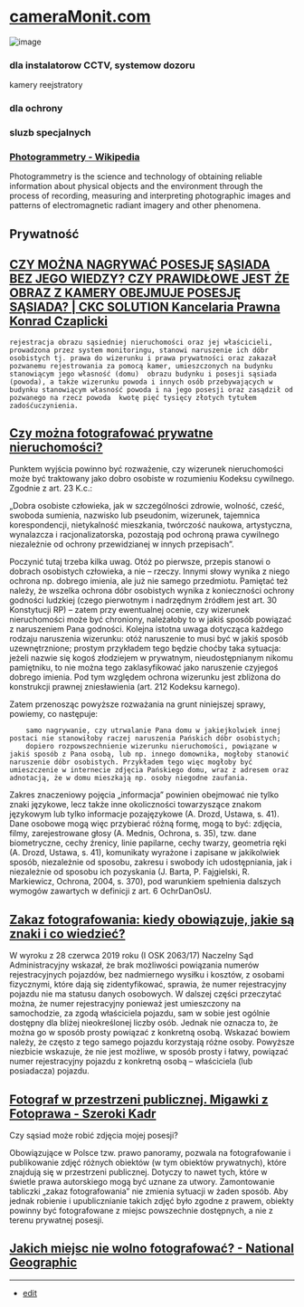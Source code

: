 # [cameraMonit.com](https://www.cameramonit.com/)

![image](https://github.com/cameramonit/www/assets/5669657/1c71e644-2dc9-4152-8ef3-7acb7bc97ef3)



### dla instalatorow CCTV, systemow dozoru
kamery
reejstratory


### dla ochrony


### sluzb specjalnych


### [Photogrammetry - Wikipedia](https://en.wikipedia.org/wiki/Photogrammetry)

Photogrammetry is the science and technology of obtaining reliable information about physical objects and the environment through the process of recording, measuring and interpreting photographic images and patterns of electromagnetic radiant imagery and other phenomena.


## Prywatność

## [CZY MOŻNA NAGRYWAĆ POSESJĘ SĄSIADA BEZ JEGO WIEDZY? CZY PRAWIDŁOWE JEST ŻE OBRAZ Z KAMERY OBEJMUJE POSESJĘ SĄSIADA? | CKC SOLUTION Kancelaria Prawna Konrad Czaplicki](https://www.ckcsolution.pl/czy-mozna-nagrywac-posesje-sasiada-bez-jego-wiedzy-czy-prawidlowe-jest-ze-na-obraz-z-kamery-nachodzi-posesja-sasiada/)

```
rejestracja obrazu sąsiedniej nieruchomości oraz jej właścicieli, prowadzona przez system monitoringu, stanowi naruszenie ich dóbr osobistych tj. prawa do wizerunku i prawa prywatności oraz zakazał pozwanemu rejestrowania za pomocą kamer, umieszczonych na budynku stanowiącym jego własność (domu)  obrazu budynku i posesji sąsiada (powoda), a także wizerunku powoda i innych osób przebywających w budynku stanowiącym własność powoda i na jego posesji oraz zasądził od pozwanego na rzecz powoda  kwotę pięć tysięcy złotych tytułem zadośćuczynienia. 
 ```



## [Czy można fotografować prywatne nieruchomości?](https://www.eporady24.pl/czy_mozna_fotografowac_prywatne_nieruchomosci,pytania,4,53,9512.html)

Punktem wyjścia powinno być rozważenie, czy wizerunek nieruchomości może być traktowany jako dobro osobiste w rozumieniu Kodeksu cywilnego. Zgodnie z art. 23 K.c.:
 

„Dobra osobiste człowieka, jak w szczególności zdrowie, wolność, cześć, swoboda sumienia, nazwisko lub pseudonim, wizerunek, tajemnica korespondencji, nietykalność mieszkania, twórczość naukowa, artystyczna, wynalazcza i racjonalizatorska, pozostają pod ochroną prawa cywilnego niezależnie od ochrony przewidzianej w innych przepisach”.

 

Poczynić tutaj trzeba kilka uwag. Otóż po pierwsze, przepis stanowi o dobrach osobistych człowieka, a nie – rzeczy. Innymi słowy wynika z niego ochrona np. dobrego imienia, ale już nie samego przedmiotu. Pamiętać też należy, że wszelka ochrona dóbr osobistych wynika z konieczności ochrony godności ludzkiej (czego pierwotnym i nadrzędnym źródłem jest art. 30 Konstytucji RP) – zatem przy ewentualnej ocenie, czy wizerunek nieruchomości może być chroniony, należałoby to w jakiś sposób powiązać z naruszeniem Pana godności. Kolejna istotna uwaga dotycząca każdego rodzaju naruszenia wizerunku: otóż naruszenie to musi być w jakiś sposób uzewnętrznione; prostym przykładem tego będzie choćby taka sytuacja: jeżeli nazwie się kogoś złodziejem w prywatnym, nieudostępnianym nikomu pamiętniku, to nie można tego zaklasyfikować jako naruszenie czyjegoś dobrego imienia. Pod tym względem ochrona wizerunku jest zbliżona do konstrukcji prawnej zniesławienia (art. 212 Kodeksu karnego).

Zatem przenosząc powyższe rozważania na grunt niniejszej sprawy, powiemy, co następuje:

 
```
    samo nagrywanie, czy utrwalanie Pana domu w jakiejkolwiek innej postaci nie stanowiłoby raczej naruszenia Pańskich dóbr osobistych;
    dopiero rozpowszechnienie wizerunku nieruchomości, powiązane w jakiś sposób z Pana osobą, lub np. innego domownika, mogłoby stanowić naruszenie dóbr osobistych. Przykładem tego więc mogłoby być umieszczenie w internecie zdjęcia Pańskiego domu, wraz z adresem oraz adnotacją, że w domu mieszkają np. osoby niegodne zaufania.
```



Zakres znaczeniowy pojęcia „informacja” powinien obejmować nie tylko znaki językowe, lecz także inne okoliczności towarzyszące znakom językowym lub tylko informacje pozajęzykowe (A. Drozd, Ustawa, s. 41). Dane osobowe mogą więc przybierać różną formę, mogą to być: zdjęcia, filmy, zarejestrowane głosy (A. Mednis, Ochrona, s. 35), tzw. dane biometryczne, cechy źrenicy, linie papilarne, cechy twarzy, geometria ręki (A. Drozd, Ustawa, s. 41), komunikaty wyrażone i zapisane w jakikolwiek sposób, niezależnie od sposobu, zakresu i swobody ich udostępniania, jak i niezależnie od sposobu ich pozyskania (J. Barta, P. Fajgielski, R. Markiewicz, Ochrona, 2004, s. 370), pod warunkiem spełnienia dalszych wymogów zawartych w definicji z art. 6 OchrDanOsU.



## [Zakaz fotografowania: kiedy obowiązuje, jakie są znaki i co wiedzieć?](https://www.znakowo.pl/blog/zakaz-fotografowania/)


W wyroku z 28 czerwca 2019 roku (I OSK 2063/17) Naczelny Sąd Administracyjny wskazał, że brak możliwości powiązania numerów rejestracyjnych pojazdów, bez nadmiernego wysiłku i kosztów, z osobami fizycznymi, które dają się zidentyfikować, sprawia, że numer rejestracyjny pojazdu nie ma statusu danych osobowych. W dalszej części przeczytać można, że numer rejestracyjny ponieważ jest umieszczony na samochodzie, za zgodą właściciela pojazdu, sam w sobie jest ogólnie dostępny dla bliżej nieokreślonej liczby osób. Jednak nie oznacza to, że można go w sposób prosty powiązać z konkretną osobą. Wskazać bowiem należy, że często z tego samego pojazdu korzystają różne osoby. Powyższe niezbicie wskazuje, że nie jest możliwe, w sposób prosty i łatwy, powiązać numer rejestracyjny pojazdu z konkretną osobą – właściciela (lub posiadacza) pojazdu.



## [Fotograf w przestrzeni publicznej. Migawki z Fotoprawa - Szeroki Kadr](https://www.szerokikadr.pl/poradnik/fotograf-w-przestrzeni-publicznej-migawki-z-fotoprawa)

Czy sąsiad może robić zdjęcia mojej posesji?

Obowiązujące w Polsce tzw. prawo panoramy, pozwala na fotografowanie i publikowanie zdjęć różnych obiektów (w tym obiektów prywatnych), które znajdują się w przestrzeni publicznej. Dotyczy to nawet tych, które w świetle prawa autorskiego mogą być uznane za utwory. Zamontowanie tabliczki „zakaz fotografowania” nie zmienia sytuacji w żaden sposób. Aby jednak robienie i upublicznianie takich zdjęć było zgodne z prawem, obiekty powinny być fotografowane z miejsc powszechnie dostępnych, a nie z terenu prywatnej posesji.



## [Jakich miejsc nie wolno fotografować? - National Geographic](https://www.national-geographic.pl/artykul/wstawiasz-zdjecia-z-podrozy-sprawdz-czy-nie-lamiesz-prawa-oto-12-miejsc-ktorych-nie-wolno-fotografowac)



---

+ [edit](https://github.com/cameramonit/www/edit/main/README.md)
